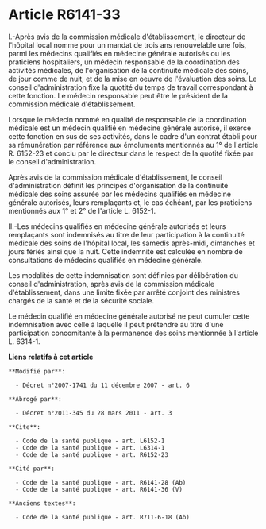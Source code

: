 # Article R6141-33

I.-Après avis de la commission médicale d'établissement, le directeur de l'hôpital local nomme pour un mandat de trois ans
renouvelable une fois, parmi les médecins qualifiés en médecine générale autorisés ou les praticiens hospitaliers, un médecin
responsable de la coordination des activités médicales, de l'organisation de la continuité médicale des soins, de jour comme
de nuit, et de la mise en oeuvre de l'évaluation des soins. Le conseil d'administration fixe la quotité du temps de travail
correspondant à cette fonction. Le médecin responsable peut être le président de la commission médicale d'établissement. 

Lorsque le médecin nommé en qualité de responsable de la coordination médicale est un médecin qualifié en médecine générale
autorisé, il exerce cette fonction en sus de ses activités, dans le cadre d'un contrat établi pour sa rémunération par
référence aux émoluments mentionnés au 1° de l'article R. 6152-23 et conclu par le directeur dans le respect de la quotité
fixée par le conseil d'administration. 

Après avis de la commission médicale d'établissement, le conseil d'administration définit les principes d'organisation de la
continuité médicale des soins assurée par les médecins qualifiés en médecine générale autorisés, leurs remplaçants et, le cas
échéant, par les praticiens mentionnés aux 1° et 2° de l'article L. 6152-1. 

II.-Les médecins qualifiés en médecine générale autorisés et leurs remplaçants sont indemnisés au titre de leur participation
à la continuité médicale des soins de l'hôpital local, les samedis après-midi, dimanches et jours fériés ainsi que la nuit.
Cette indemnité est calculée en nombre de consultations de médecins qualifiés en médecine générale. 

Les modalités de cette indemnisation sont définies par délibération du conseil d'administration, après avis de la commission
médicale d'établissement, dans une limite fixée par arrêté conjoint des ministres chargés de la santé et de la sécurité
sociale. 

Le médecin qualifié en médecine générale autorisé ne peut cumuler cette indemnisation avec celle à laquelle il peut prétendre
au titre d'une participation concomitante à la permanence des soins mentionnée à l'article L. 6314-1.

**Liens relatifs à cet article**

	**Modifié par**:

	  - Décret n°2007-1741 du 11 décembre 2007 - art. 6

	**Abrogé par**:

	  - Décret n°2011-345 du 28 mars 2011 - art. 3

	**Cite**:

	  - Code de la santé publique - art. L6152-1
	  - Code de la santé publique - art. L6314-1
	  - Code de la santé publique - art. R6152-23

	**Cité par**:

	  - Code de la santé publique - art. R6141-28 (Ab)
	  - Code de la santé publique - art. R6141-36 (V)

	**Anciens textes**:

	  - Code de la santé publique - art. R711-6-18 (Ab)
